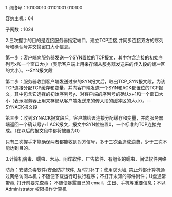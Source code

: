 1.网络号：10100010 01101001 010100

容纳主机：64

子网数：1024

2.三次握手的目的是连接服务器指定端口，建立TCP连接,并同步连接双方的序列号和确认号并交换窗口大小信息。

第一步：客户端向服务器发送一个SYN置位的TCP报文，其中包含连接的初始序列号x和一个窗口大小（表示客户端上用来存储从服务器发送来的传入段的缓冲区的大小）。--SYN报文段

第二步：服务器收到客户端发送过来的SYN报文后，取出TCP_SYN报文段，为该TCP连接分配TCP缓存和变量，并向客户端发送一个SYN和ACK都置位的TCP报文，其中包含它选择的初始序列号y、对客户端的序列号的确认x+1和一个窗口大小（表示服务器上用来存储从客户端发送来的传入段的缓冲区的大小）。--SYNACK报文段

第三步：收到SYNACK报文段后，客户端给该连接分配缓存和变量，并向服务器端返回一个确认号y+1 ACK报文，报文中SYN位被置0，一个标准的TCP连接完成。（在以后的报文段中都将被置为0）

只有三次握手才能确保两者都能收到对方信号，多于三次会造成浪费，少于三次不能达到目的。

3.计算机病毒、蠕虫、木马、间谍软件、广告软件、有组织的蠕虫、间谍软件网络

防范：安装杀毒软件/安全防护软件, 及时打补丁；使用防火墙, 禁止外部计算机通过网络访问本机；不随便下载运行可执行程序；不打开未知的邮件附件；U盘通常带毒, 打开前要先查毒； 不随便暴露自己的 email、生日、手机等重要信息；不以 Administrator 权限操作计算机 
